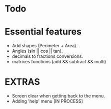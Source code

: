 Todo
====

Essential features
====
 - Add shapes (Perimeter + Area).
 - Angles (sin || cos || tan).
 - decimals to fractions conversions.
 - matrices functions (add && subtract && multi)

EXTRAS
====
 - Screen clear when getting back to the menu. 
 - Adding 'help' menu [IN PROCESS]
